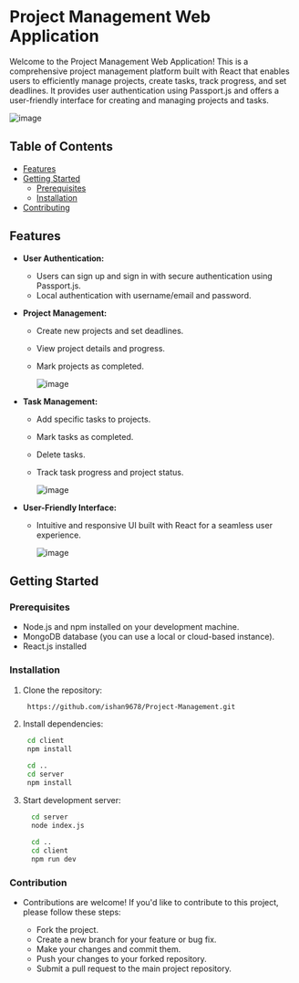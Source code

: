 # Project Management Web Application

Welcome to the Project Management Web Application! This is a comprehensive project management platform built with React that enables users to efficiently manage projects, create tasks, track progress, and set deadlines. It provides user authentication using Passport.js and offers a user-friendly interface for creating and managing projects and tasks.

![image](https://github.com/ishan9678/Project-Management/assets/96326613/734a3f19-b6d0-4cfe-9ab7-bacc20fae07f)

## Table of Contents
- [Features](#features)
- [Getting Started](#getting-started)
  - [Prerequisites](#prerequisites)
  - [Installation](#installation)
- [Contributing](#contributing)

## Features

- **User Authentication:**
  - Users can sign up and sign in with secure authentication using Passport.js.
  - Local authentication with username/email and password.

- **Project Management:**
  - Create new projects and set deadlines.
  - View project details and progress.
  - Mark projects as completed.
 
    ![image](https://github.com/ishan9678/Project-Management/assets/96326613/2bef1aaf-bafa-4ff6-b300-3e503c55dfe7)

- **Task Management:**
  - Add specific tasks to projects.
  - Mark tasks as completed.
  - Delete tasks.
  - Track task progress and project status.
 
    ![image](https://github.com/ishan9678/Project-Management/assets/96326613/eb0045ac-9a3c-4b91-a452-351c9f99d6f9)


- **User-Friendly Interface:**
  - Intuitive and responsive UI built with React for a seamless user experience.
 
    ![image](https://github.com/ishan9678/Project-Management/assets/96326613/b3470c93-35a4-4b95-9e2c-4ffb33f64a0d)


## Getting Started

### Prerequisites

- Node.js and npm installed on your development machine.
- MongoDB database (you can use a local or cloud-based instance).
- React.js installed 

### Installation

1. Clone the repository:

   ```sh
    https://github.com/ishan9678/Project-Management.git

2. Install dependencies:

   ```sh
    cd client
    npm install
   
    cd ..
    cd server
    npm install

3. Start development server:

    ```sh
      cd server
      node index.js
      
      cd ..
      cd client
      npm run dev

### Contribution

- Contributions are welcome! If you'd like to contribute to this project, please follow these steps:

  - Fork the project.
  - Create a new branch for your feature or bug fix.
  - Make your changes and commit them.
  - Push your changes to your forked repository.
  - Submit a pull request to the main project repository.



